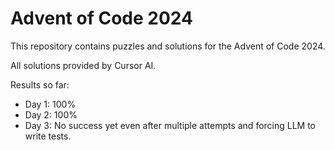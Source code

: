 # Advent of Code 2024

This repository contains puzzles and solutions for the Advent of Code 2024.

All solutions provided by Cursor AI.

Results so far:
- Day 1: 100%
- Day 2: 100%
- Day 3: No success yet even after multiple attempts and forcing LLM to write tests.
